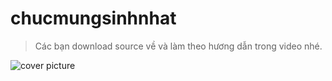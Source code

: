 # chucmungsinhnhat
> Các bạn download source về và làm theo hương dẫn trong video nhé.


![cover picture](./img/hpbd2021p2.jpg)